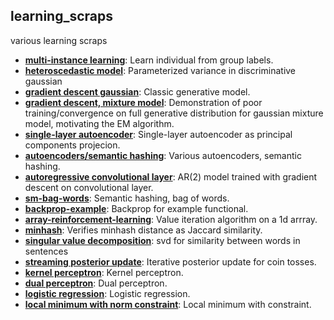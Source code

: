 learning_scraps
---

various learning scraps

* [**multi-instance learning**](https://github.com/redwrasse/multi-instance-learning): Learn individual from group labels.
* [**heteroscedastic model**](https://gist.github.com/redwrasse/1281b12a7012ad9e699842f2701eb8a9): Parameterized variance in discriminative gaussian
* [**gradient descent gaussian**](https://gist.github.com/redwrasse/310189d41dc3bab76ac5956e654286a8): Classic generative model. 
* [**gradient descent, mixture model**](https://gist.github.com/redwrasse/e46976d3fc2df7528742b6f55a79b315): Demonstration of poor training/convergence on full generative distribution for gaussian mixture model, motivating the EM algorithm.
* [**single-layer autoencoder**](https://github.com/redwrasse/autoencoders/blob/master/linear_ae_pca.py): Single-layer autoencoder as principal components projecion.
* [**autoencoders/semantic hashing**](https://github.com/redwrasse/autoencoders): Various autoencoders, semantic hashing.
* [**autoregressive convolutional layer**](https://gist.github.com/redwrasse/9e91904fcd63511a1350af374b644396): AR(2) model trained with gradient descent on convolutional layer.
* [**sm-bag-words**](https://github.com/redwrasse/autoencoders/blob/master/bag_of_words_semantic_hashing.py): Semantic hashing, bag of words.
* [**backprop-example**](https://gist.github.com/redwrasse/54ce1fb6731b9bd688647f5b5e1f5dfc): Backprop for example functional.
* [**array-reinforcement-learning**](https://gist.github.com/redwrasse/dd5dd4924129d338b3a5ab6f6ac74d1b): Value iteration algorithm on a 1d arrray.
* [**minhash**](minhash/minhash.py): Verifies minhash distance as Jaccard similarity.
* [**singular value decomposition**](svdtext/svdtext.py): svd for similarity between words in sentences
* [**streaming posterior update**](./posterior/cointoss.py): Iterative posterior update for coin tosses.
* [**kernel perceptron**](./kernel_perceptron/kernel_perceptron.py): Kernel perceptron.
* [**dual perceptron**](./dual_perceptron/dual_perceptron.py): Dual perceptron.
* [**logistic regression**](./log_reg/log_reg.py): Logistic regression.
* [**local minimum with norm constraint**](./local_min_constraint/local_min_constraint.py): Local minimum  with constraint.
